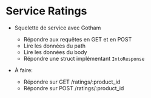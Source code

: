 # Service Ratings

* Squelette de service avec Gotham
  * Répondre aux requêtes en GET et en POST
  * Lire les données du path
  * Lire les données du body
  * Répondre une struct implémentant `IntoResponse`

* À faire:
  * Répondre sur GET /ratings/:product_id
  * Répondre sur POST /ratings/:product_id
